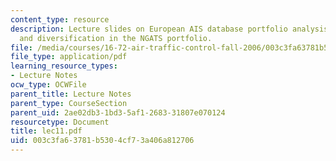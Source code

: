 ```yaml
---
content_type: resource
description: Lecture slides on European AIS database portfolio analysis, and dependency
  and diversification in the NGATS portfolio.
file: /media/courses/16-72-air-traffic-control-fall-2006/003c3fa63781b5304cf73a406a812706_lec11.pdf
file_type: application/pdf
learning_resource_types:
- Lecture Notes
ocw_type: OCWFile
parent_title: Lecture Notes
parent_type: CourseSection
parent_uid: 2ae02db3-1bd3-5af1-2683-31807e070124
resourcetype: Document
title: lec11.pdf
uid: 003c3fa6-3781-b530-4cf7-3a406a812706
---
```

